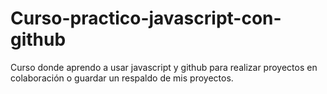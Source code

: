 # Curso-practico-javascript-con-github
Curso donde aprendo a usar javascript y github para realizar proyectos en colaboración o guardar un respaldo de mis proyectos. 
